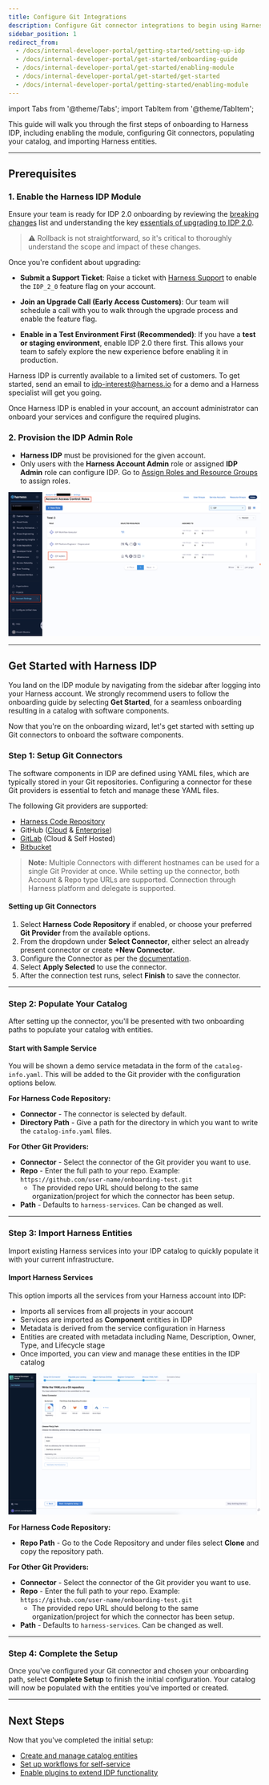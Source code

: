 ```yaml
---
title: Configure Git Integrations
description: Configure Git connector integrations to begin using Harness IDP. 
sidebar_position: 1
redirect_from:
  - /docs/internal-developer-portal/getting-started/setting-up-idp
  - /docs/internal-developer-portal/get-started/onboarding-guide
  - /docs/internal-developer-portal/get-started/enabling-module
  - /docs/internal-developer-portal/get-started/get-started
  - /docs/internal-developer-portal/getting-started/enabling-module
---
```


import Tabs from '@theme/Tabs';
import TabItem from '@theme/TabItem';

This guide will walk you through the first steps of onboarding to Harness IDP, including enabling the module, configuring Git connectors, populating your catalog, and importing Harness entities.

---

## Prerequisites

### 1. Enable the Harness IDP Module

<Tabs groupId="idp-version">
<TabItem value="idp-2" label="IDP 2.0" default>

Ensure your team is ready for IDP 2.0 onboarding by reviewing the [breaking changes](/docs/internal-developer-portal/idp-2o-overview/2-0-overview-and-upgrade-path.md) list and understanding the key [essentials of upgrading to IDP 2.0](/docs/internal-developer-portal/idp-2o-overview/migrating-idp-2o.md).

> ⚠️ Rollback is not straightforward, so it's critical to thoroughly understand the scope and impact of these changes.

Once you're confident about upgrading:

* **Submit a Support Ticket**: 
  Raise a ticket with [Harness Support](https://support.harness.io) to enable the `IDP_2_0` feature flag on your account.

* **Join an Upgrade Call (Early Access Customers)**: 
  Our team will schedule a call with you to walk through the upgrade process and enable the feature flag.

* **Enable in a Test Environment First (Recommended)**: 
  If you have a **test or staging environment**, enable IDP 2.0 there first. This allows your team to safely explore the new experience before enabling it in production.

</TabItem>
<TabItem value="idp-1" label="IDP 1.0">

Harness IDP is currently available to a limited set of customers. To get started, send an email to idp-interest@harness.io for a demo and a Harness specialist will get you going.

Once Harness IDP is enabled in your account, an account administrator can onboard your services and configure the required plugins.

</TabItem>
</Tabs>

### 2. Provision the IDP Admin Role 

- **Harness IDP** must be provisioned for the given account.
- Only users with the **Harness Account Admin** role or assigned **IDP Admin** role can configure IDP. Go to [Assign Roles and Resource Groups](https://developer.harness.io/docs/platform/role-based-access-control/add-user-groups/#assign-roles-and-resource-groups) to assign roles.

![](./static/rbac-config.png)

---

## Get Started with Harness IDP
You land on the IDP module by navigating from the sidebar after logging into your Harness account. We strongly recommend users to follow the onboarding guide by selecting **Get Started**, for a seamless onboarding resulting in a catalog with software components.

<DocVideo src="https://app.tango.us/app/embed/e910ff06-1277-4812-aed3-0f5c7f70bc8d" title="Get Started with IDP" />

Now that you're on the onboarding wizard, let's get started with setting up Git connectors to onboard the software components.

### Step 1: Setup Git Connectors

The software components in IDP are defined using YAML files, which are typically stored in your Git repositories. Configuring a connector for these Git providers is essential to fetch and manage these YAML files.

The following Git providers are supported:

- [Harness Code Repository](https://www.harness.io/products/code-repository)
- GitHub ([Cloud](https://developer.harness.io/docs/platform/connectors/code-repositories/connect-to-code-repo#connect-to-github) & [Enterprise](https://docs.github.com/en/enterprise-server@3.14/admin/overview/about-github-enterprise-server))
- [GitLab](https://developer.harness.io/docs/platform/connectors/code-repositories/connect-to-code-repo#connect-to-gitlab) (Cloud & Self Hosted)
- [Bitbucket](https://developer.harness.io/docs/platform/connectors/code-repositories/connect-to-code-repo#connect-to-bitbucket)

> **Note:** Multiple Connectors with different hostnames can be used for a single Git Provider at once. While setting up the connector, both Account & Repo type URLs are supported. Connection through Harness platform and delegate is supported.

<Tabs>
<TabItem value="Interactive Guide">

<DocVideo src="https://app.tango.us/app/embed/76371411-0ce5-49f6-82f8-7aa90098d559" title="Integrate GitHub with Harness Platform" />

</TabItem>
<TabItem value="Step-by-Step">

#### Setting up Git Connectors

1. Select **Harness Code Repository** if enabled, or choose your preferred **Git Provider** from the available options.
2. From the dropdown under **Select Connector**, either select an already present connector or create **+New Connector**.
3. Configure the Connector as per the [documentation](https://developer.harness.io/docs/platform/connectors/code-repositories/connect-to-code-repo).
4. Select **Apply Selected** to use the connector.
5. After the connection test runs, select **Finish** to save the connector.

</TabItem>
</Tabs>

---

### Step 2: Populate Your Catalog

After setting up the connector, you'll be presented with two onboarding paths to populate your catalog with entities.

<Tabs>
<TabItem value="Interactive Guide">

<DocVideo src="https://app.tango.us/app/embed/69e37f8a-d4c2-477d-9da8-1d2e89ad8082" title="Populate your Catalog" />

</TabItem>
<TabItem value="Step-by-Step">

#### Start with Sample Service

You will be shown a demo service metadata in the form of the `catalog-info.yaml`. This will be added to the Git provider with the configuration options below.

**For Harness Code Repository:**
- **Connector** - The connector is selected by default.
- **Directory Path** - Give a path for the directory in which you want to write the `catalog-info.yaml` files.

**For Other Git Providers:**
- **Connector** - Select the connector of the Git provider you want to use.
- **Repo** - Enter the full path to your repo. Example: `https://github.com/user-name/onboarding-test.git`
  - The provided repo URL should belong to the same organization/project for which the connector has been setup.
- **Path** - Defaults to `harness-services`. Can be changed as well.

</TabItem>
</Tabs>

---

### Step 3: Import Harness Entities

Import existing Harness services into your IDP catalog to quickly populate it with your current infrastructure.

#### Import Harness Services

This option imports all the services from your Harness account into IDP:

- Imports all services from all projects in your account
- Services are imported as **Component** entities in IDP
- Metadata is derived from the service configuration in Harness
- Entities are created with metadata including Name, Description, Owner, Type, and Lifecycle stage
- Once imported, you can view and manage these entities in the IDP catalog

![](./content/setup-git-integration/static/select-path.png)

**For Harness Code Repository:**
- **Repo Path** - Go to the Code Repository and under files select **Clone** and copy the repository path.

**For Other Git Providers:**
- **Connector** - Select the connector of the Git provider you want to use.
- **Repo** - Enter the full path to your repo. Example: `https://github.com/user-name/onboarding-test.git`
  - The provided repo URL should belong to the same organization/project for which the connector has been setup.
- **Path** - Defaults to `harness-services`. Can be changed as well.

---

### Step 4: Complete the Setup

Once you've configured your Git connector and chosen your onboarding path, select **Complete Setup** to finish the initial configuration. Your catalog will now be populated with the entities you've imported or created.

---

## Next Steps

Now that you've completed the initial setup:

- [Create and manage catalog entities](/docs/internal-developer-portal/get-started/catalog-2o.md)
- [Set up workflows for self-service](/docs/internal-developer-portal/get-started/workflows-2o.md)
- [Enable plugins to extend IDP functionality](/docs/internal-developer-portal/plugins/enable-a-new-plugin)
